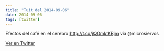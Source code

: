 ```yaml
---
title: "Tuit del 2014-09-06"
date: 2014-09-06
tags: [twitter]
---
```


Efectos del café en el cerebro http://t.co/jQOmktKBjm vía @microsiervos



[Ver en Twitter](https://twitter.com/i/web/status/508128050744000512)

